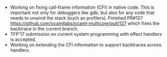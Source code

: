 - Working on fixing call-frame information (CFI) in native code. This is
  important not only for debuggers like gdb, but also for any code that needs to
  unwind the stack (such as profilers). Finished PR#127
  https://github.com/ocamllabs/ocaml-multicore/pull/127 which fixes the
  backtrace in the current branch.
- TFP'17 submission on current system programming with effect handlers is
  accepted.
- Working on extending the CFI information to support backtraces across
  handlers.
